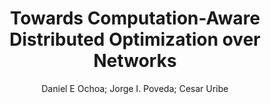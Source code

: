 ---
paperId: 21
author: Daniel E Ochoa; Jorge I. Poveda; Cesar Uribe
publicationauthor: Ochoa, D. E. et al.
title: "Towards Computation-Aware Distributed Optimization over Networks"
pdf: paper_21.pdf
poster: poster_21.png
pitch: https://www.youtube.com/watch?v=252t4hg7dMc&list=PLFHvi5sdWF5VqqqQvVC5SuBY7ecSgqequ&index=13
type: Oral
topic: Optimization
category: Extended Abstract
link: https://research.latinxinai.org/papers/icml/2021/pdf/paper_21.pdf
conference: icml
year: 2021
tags: icml-2021
location: Virtual
---